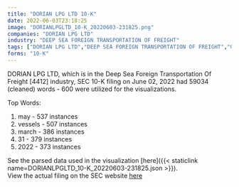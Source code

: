 ```yaml
---
title: "DORIAN LPG LTD 10-K"
date: 2022-06-03T23:18:25
image: "DORIANLPGLTD_10-K_20220603-231825.png"
companies: "DORIAN LPG LTD"
industry: "DEEP SEA FOREIGN TRANSPORTATION OF FREIGHT"
tags: ["DORIAN LPG LTD","DEEP SEA FOREIGN TRANSPORTATION OF FREIGHT","06-02-2022","10-K"]
forms: "10-K"
---
```

DORIAN LPG LTD, which is in the Deep Sea Foreign Transportation Of Freight [4412] industry, SEC 10-K filing on June 02, 2022 had 59034 (cleaned) words - 600 were utilized for the visualizations.

Top Words:
1. may - 537 instances
2. vessels - 507 instances
3. march - 386 instances
4. 31 - 379 instances
5. 2022 - 373 instances


See the parsed data used in the visualization [here]({{< staticlink name=DORIANLPGLTD_10-K_20220603-231825.json >}}).  
View the actual filing on the SEC website [here](https://www.sec.gov/Archives/edgar/data/1596993/0001596993-22-000028.txt)